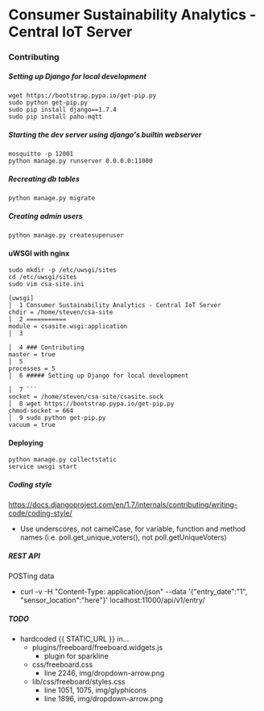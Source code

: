 Consumer Sustainability Analytics - Central IoT Server
===========

### Contributing

##### Setting up Django for local development
```
wget https://bootstrap.pypa.io/get-pip.py
sudo python get-pip.py
sudo pip install django==1.7.4
sudo pip install paho-mqtt
```

##### Starting the dev server using django's builtin webserver
```
mosquitto -p 12001
python manage.py runserver 0.0.0.0:11000
```

##### Recreating db tables
```
python manage.py migrate
```

##### Creating admin users
```
python manage.py createsuperuser
```

#### uWSGI with nginx
```
sudo mkdir -p /etc/uwsgi/sites
cd /etc/uwsgi/sites
sudo vim csa-site.ini

```
```
[uwsgi]                                                                                                   │  1 Consumer Sustainability Analytics - Central IoT Server                                                   
chdir = /home/steven/csa-site                                                                             │  2 ===========                                                                                              
module = csasite.wsgi:application                                                                         │  3                                                                                                          
                                                                                                          │  4 ### Contributing                                                                                         
master = true                                                                                             │  5                                                                                                          
processes = 5                                                                                             │  6 ##### Setting up Django for local development                                                            
                                                                                                          │  7 ```                                                                                                      
socket = /home/steven/csa-site/csasite.sock                                                               │  8 wget https://bootstrap.pypa.io/get-pip.py                                                                
chmod-socket = 664                                                                                        │  9 sudo python get-pip.py                                                                                   
vacuum = true  
```

#### Deploying
```
python manage.py collectstatic
service uwsgi start
```



##### Coding style
https://docs.djangoproject.com/en/1.7/internals/contributing/writing-code/coding-style/
- Use underscores, not camelCase, for variable, function and method names (i.e. poll.get_unique_voters(), not poll.getUniqueVoters)

##### REST API
POSTing data
- curl -v -H "Content-Type: application/json" --data '{"entry\_date":"1", "sensor\_location":"here"}' localhost:11000/api/v1/entry/ 

##### TODO
- hardcoded {{ STATIC_URL }} in...
  - plugins/freeboard/freeboard.widgets.js
    - plugin for sparkline 
  - css/freeboard.css
    - line 2246, img/dropdown-arrow.png
  - lib/css/freeboard/styles.css
    - line 1051, 1075, img/glyphicons
    - line 1896, img/dropdown-arrow.png
